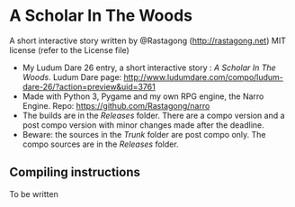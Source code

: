 A Scholar In The Woods
======================
A short interactive story written by @Rastagong (http://rastagong.net)
MIT license (refer to the License file)

* My Ludum Dare 26 entry, a short interactive story : *A Scholar In The Woods*. Ludum Dare page: http://www.ludumdare.com/compo/ludum-dare-26/?action=preview&uid=3761
* Made with Python 3, Pygame and my own RPG engine, the Narro Engine. Repo: https://github.com/Rastagong/narro
* The builds are in the _Releases_ folder. There are a compo version and a post compo version with minor changes made after the deadline.
* Beware: the sources in the _Trunk_ folder are post compo only. The compo sources are in the _Releases_ folder.


Compiling instructions
----------------------
To be written
